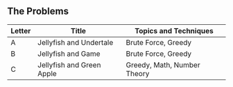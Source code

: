 ## The Problems

|  Letter | Title                     | Topics and Techniques       |
|---------|---------------------------|-----------------------------|
|  A | Jellyfish and Undertale        | Brute Force, Greedy                  |
|  B | Jellyfish and Game        | Brute Force, Greedy              |
|  C | Jellyfish and Green Apple        | Greedy, Math, Number Theory           |





